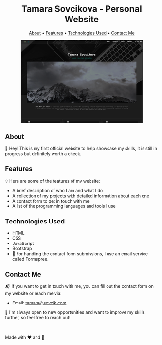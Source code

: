 <h1 align="center">
  Tamara Sovcikova - Personal Website
  <br>
</h1>

<p align="center">
  <a href="#about">About</a> •
  <a href="#features">Features</a> •
  <a href="#technologies-used">Technologies Used</a> •
  <a href="#contact-me">Contact Me</a> 
</p>

<p align="center">
  <img src="images/website.png"  alt="Website Screenshot" width="400">
</p>

## About 

👋 Hey! This is my first official website to help showcase my skills, it is still in progress but definitely worth a check.

## Features

💡 Here are some of the features of my website:
- A brief description of who I am and what I do
- A collection of my projects with detailed information about each one
- A contact form to get in touch with me
- A list of the programming languages and tools I use

## Technologies Used
- HTML
- CSS
- JavaScript
- Bootstrap
- 📧 For handling the contact form submissions, I use an email service called Formspree.

## Contact Me

📬 If you want to get in touch with me, you can fill out the contact form on my website or reach me via:

- Email: tamara@sovcik.com

🤝 I'm always open to new opportunities and want to improve my skills further, so feel free to reach out!
<br><br><br>

Made with ❤️ and 🍫
